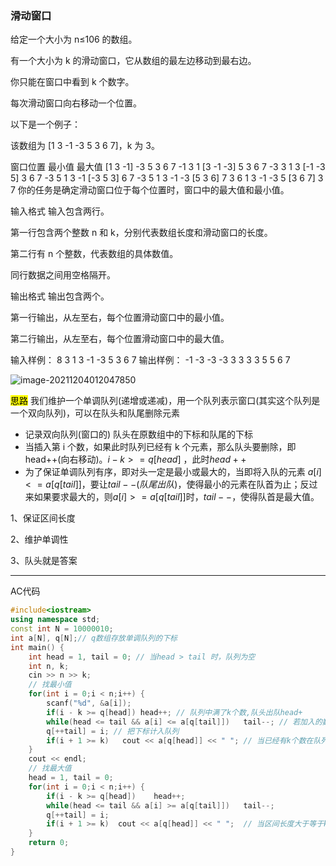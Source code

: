 ### 滑动窗口

给定一个大小为 n≤106 的数组。

有一个大小为 k 的滑动窗口，它从数组的最左边移动到最右边。

你只能在窗口中看到 k 个数字。

每次滑动窗口向右移动一个位置。

以下是一个例子：

该数组为 [1 3 -1 -3 5 3 6 7]，k 为 3。

窗口位置	最小值	最大值
[1 3 -1] -3 5 3 6 7	-1	3
1 [3 -1 -3] 5 3 6 7	-3	3
1 3 [-1 -3 5] 3 6 7	-3	5
1 3 -1 [-3 5 3] 6 7	-3	5
1 3 -1 -3 [5 3 6] 7	3	6
1 3 -1 -3 5 [3 6 7]	3	7
你的任务是确定滑动窗口位于每个位置时，窗口中的最大值和最小值。

输入格式
输入包含两行。

第一行包含两个整数 n 和 k，分别代表数组长度和滑动窗口的长度。

第二行有 n 个整数，代表数组的具体数值。

同行数据之间用空格隔开。

输出格式
输出包含两个。

第一行输出，从左至右，每个位置滑动窗口中的最小值。

第二行输出，从左至右，每个位置滑动窗口中的最大值。

输入样例：
8 3
1 3 -1 -3 5 3 6 7
输出样例：
-1 -3 -3 -3 3 3
3 3 5 5 6 7

![image-20211204012047850](https://cdn.jsdelivr.net/gh/moon-Light404/my-picGo@master/img/202112040120103.png)

<mark>思路</mark> 我们维护一个单调队列(递增或递减)，用一个队列表示窗口(其实这个队列是一个双向队列)，可以在队头和队尾删除元素

- 记录双向队列(窗口的) 队头在原数组中的下标和队尾的下标
- 当插入第 i 个数，如果此时队列已经有 k 个元素，那么队头要删除，即head++(向右移动)。$i - k >= q[head]$ ，此时$head++$
- 为了保证单调队列有序，即对头一定是最小或最大的，当即将入队的元素 $a[i] <= a[q[tail]]$，要让$tail--(队尾出队)$，使得最小的元素在队首为止；反过来如果要求最大的，则$a[i] >= a[q[tail]]$时，$tail--$，使得队首是最大值。

1、保证区间长度

2、维护单调性

3、队头就是答案

----



AC代码

```c++
#include<iostream>
using namespace std;
const int N = 10000010;
int a[N], q[N];// q数组存放单调队列的下标
int main() {
    int head = 1, tail = 0; // 当head > tail 时，队列为空
    int n, k;
    cin >> n >> k;
    // 找最小值
    for(int i = 0;i < n;i++) {
        scanf("%d", &a[i]);
        if(i - k >= q[head]) head++; // 队列中满了k个数,队头出队head+
        while(head <= tail && a[i] <= a[q[tail]])   tail--; // 若加入的数小于队尾,我们要保证队首是最小的数
        q[++tail] = i; // 把下标计入队列
        if(i + 1 >= k)   cout << a[q[head]] << " "; // 当已经有k个数在队列中，就直接取队头表示这k个数中的
    }
    cout << endl;
    // 找最大值
    head = 1, tail = 0;
    for(int i = 0;i < n;i++) {
        if(i - k >= q[head])    head++;
        while(head <= tail && a[i] >= a[q[tail]])   tail--;
        q[++tail] = i;
        if(i + 1 >= k)  cout << a[q[head]] << " ";  // 当区间长度大于等于k时候，输出的头就是最大或最小值
    }
    return 0;
}


```



